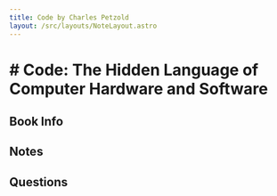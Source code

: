 ```yaml
---
title: Code by Charles Petzold
layout: /src/layouts/NoteLayout.astro
---
```


# # Code: The Hidden Language of Computer Hardware and Software 

## Book Info


## Notes


## Questions

